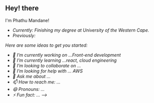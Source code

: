 

<h2> Hey! there </h2>

I'm Phathu Mandane!
- <i> Currently: <i> Finishing my degree at University of the Western Cape.
- <i> Previously:<i> 

Here are some ideas to get you started:

- 🔭 I’m currently working on ...Front-end development
- 🌱 I’m currently learning ...react, cloud engineering
- 👯 I’m looking to collaborate on ...
- 🤔 I’m looking for help with ... AWS
- 💬 Ask me about ...
- 📫 How to reach me: ...
- 😄 Pronouns: ...
- ⚡ Fun fact: ...
-->
